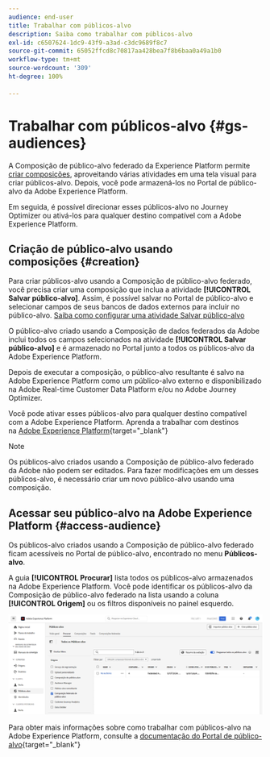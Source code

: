 ```yaml
---
audience: end-user
title: Trabalhar com públicos-alvo
description: Saiba como trabalhar com públicos-alvo
exl-id: c6507624-1dc9-43f9-a3ad-c3dc9689f8c7
source-git-commit: 65052ffcd8c70817aa428bea7f8b6baa0a49a1b0
workflow-type: tm+mt
source-wordcount: '309'
ht-degree: 100%

---
```


# Trabalhar com públicos-alvo {#gs-audiences}

A Composição de público-alvo federado da Experience Platform permite [criar composições](../compositions/gs-compositions.md), aproveitando várias atividades em uma tela visual para criar públicos-alvo. Depois, você pode armazená-los no Portal de público-alvo da Adobe Experience Platform.

Em seguida, é possível direcionar esses públicos-alvo no Journey Optimizer ou ativá-los para qualquer destino compatível com a Adobe Experience Platform.

## Criação de público-alvo usando composições {#creation}

Para criar públicos-alvo usando a Composição de público-alvo federado, você precisa criar uma composição que inclua a atividade **[!UICONTROL Salvar público-alvo]**. Assim, é possível salvar no Portal de público-alvo e selecionar campos de seus bancos de dados externos para incluir no público-alvo. [Saiba como configurar uma atividade Salvar público-alvo](../compositions/activities/save-audience.md)

O público-alvo criado usando a Composição de dados federados da Adobe inclui todos os campos selecionados na atividade **[!UICONTROL Salvar público-alvo]** e é armazenado no Portal junto a todos os públicos-alvo da Adobe Experience Platform.

Depois de executar a composição, o público-alvo resultante é salvo na Adobe Experience Platform como um público-alvo externo e disponibilizado na Adobe Real-time Customer Data Platform e/ou no Adobe Journey Optimizer.

Você pode ativar esses públicos-alvo para qualquer destino compatível com a Adobe Experience Platform. Aprenda a trabalhar com destinos na [Adobe Experience Platform](https://experienceleague.adobe.com/pt-br/docs/experience-platform/destinations/home){target="_blank"}

>[!NOTE]
>
>Os públicos-alvo criados usando a Composição de público-alvo federado da Adobe não podem ser editados. Para fazer modificações em um desses públicos-alvo, é necessário criar um novo público-alvo usando uma composição.

## Acessar seu público-alvo na Adobe Experience Platform {#access-audience}

Os públicos-alvo criados usando a Composição de público-alvo federado ficam acessíveis no Portal de público-alvo, encontrado no menu **Públicos-alvo**.

A guia **[!UICONTROL Procurar]** lista todos os públicos-alvo armazenados na Adobe Experience Platform. Você pode identificar os públicos-alvo da Composição de público-alvo federado na lista usando a coluna **[!UICONTROL Origem]** ou os filtros disponíveis no painel esquerdo.

![](assets/audiences-list.png)

Para obter mais informações sobre como trabalhar com públicos-alvo na Adobe Experience Platform, consulte a [documentação do Portal de público-alvo](https://experienceleague.adobe.com/pt-br/docs/experience-platform/segmentation/ui/audience-portal){target="_blank"}

<!-- add link to this donc once published: https://jira.corp.adobe.com/browse/PLAT-198674-->